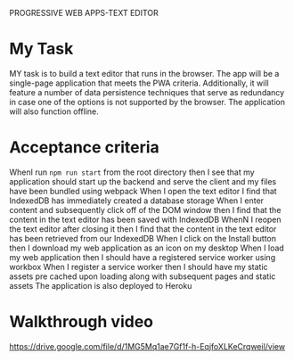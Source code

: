 PROGRESSIVE WEB APPS-TEXT EDITOR

# My Task

MY task is to build a text editor that runs in the browser. The app will be a single-page application that meets the PWA criteria. 
Additionally, it will feature a number of data persistence techniques that serve as redundancy in case one of the options is not supported by the browser. 
The application will also function offline.

# Acceptance criteria

WhenI run `npm run start` from the root directory then  I see that my application should start up the backend and serve the client
and my files have been bundled using webpack
When I open the text editor I find that IndexedDB has immediately created a database storage
When I enter content and subsequently click off of the DOM window then I find that the content in the text editor has been saved with IndexedDB
WhenN I reopen the text editor after closing it then I find that the content in the text editor has been retrieved from our IndexedDB
When I click on the Install button then I download my web application as an icon on my desktop
When I load my web application then I should have a registered service worker using workbox
When I register a service worker then I should have my static assets pre cached upon loading along with subsequent pages and static assets
The application is also deployed to Heroku


# Walkthrough video

https://drive.google.com/file/d/1MG5Mq1ae7Gf1f-h-EqjfoXLKeCrqweil/view

